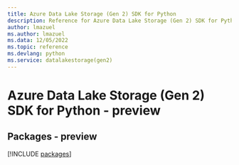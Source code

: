 ```yaml
---
title: Azure Data Lake Storage (Gen 2) SDK for Python
description: Reference for Azure Data Lake Storage (Gen 2) SDK for Python
author: lmazuel
ms.author: lmazuel
ms.data: 12/05/2022
ms.topic: reference
ms.devlang: python
ms.service: datalakestorage(gen2)
---
```

# Azure Data Lake Storage (Gen 2) SDK for Python - preview
## Packages - preview
[!INCLUDE [packages](data-lake-storage-(gen-2)-index.md)]